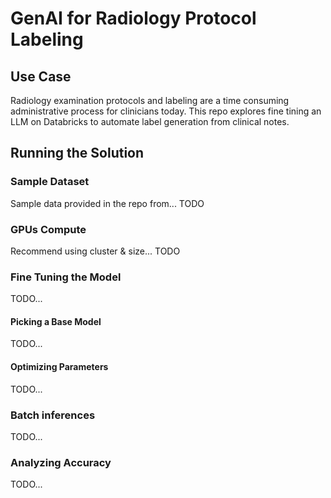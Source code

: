 # GenAI for Radiology Protocol Labeling

## Use Case 

Radiology examination protocols and labeling are a time consuming administrative process for clinicians today. This repo explores fine tining an LLM on Databricks to automate label generation from clinical notes.  

## Running the Solution

### Sample Dataset

Sample data provided in the repo from... TODO

### GPUs Compute 

Recommend using cluster & size... TODO

### Fine Tuning the Model

TODO...

#### Picking a Base Model 

TODO...

#### Optimizing Parameters 

TODO...

### Batch inferences

TODO... 

### Analyzing Accuracy 

TODO... 
